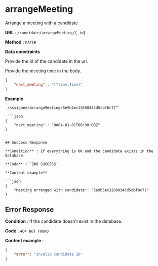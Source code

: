 # arrangeMeeting

Arrange a meeting with a candidate

**URL** : `/candidate/arrangeMeeting/{_id}`

**Method** : `PATCH`

**Data constraints**

Provide the id of the candidate in the url.

Provide the meeting time in the body. 

```json
{
	"next_meeting" : "[*time.Time]"
}
```

**Example** 

```
 /assignee/arrangeMeeting/5e9b5ec12608343d5cbf8c77"`

 ```json
{
	"next_meeting" : "0004-01-01T00:00:00Z"
}
```

```

## Success Response

**Condition** : If everything is OK and the candidate exists in the database.

**Code** : `200 SUCCESS`

**Content example**

```json
{
    "Meeting arranged with candidate": "5e9b5ec12608343d5cbf8c77"
}
```

## Error Response

**Condition** : If the candidate doesn't exist in the database.

**Code** : `404 NOT FOUND`

**Content example** :

```json
{
    "error": "Invalid Candidate ID"
}
```
